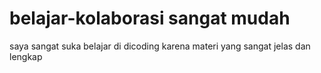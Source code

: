 # belajar-kolaborasi sangat mudah
saya sangat suka belajar di dicoding
karena materi yang sangat jelas dan lengkap
